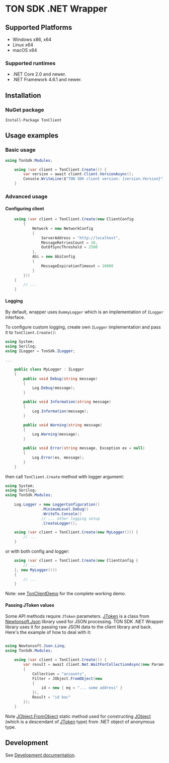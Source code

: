 ﻿# TON SDK .NET Wrapper

## Supported Platforms

 - Windows x86, x64
 - Linux x64
 - macOS x64
 
### Supported runtimes

 - .NET Core 2.0 and newer.
 - .NET Framework 4.6.1 and newer.

## Installation

### NuGet package

```
Install-Package TonClient
```

## Usage examples

### Basic usage

```cs
using TonSdk.Modules;

    using (var client = TonClient.Create()) {
        var version = await client.Client.VersionAsync();
        Console.WriteLine($"TON SDK client version: {version.Version}");
    }
```

### Advanced usage

#### Configuring client

```cs
    using (var client = TonClient.Create(new ClientConfig
        {
            Network = new NetworkConfig
            {
                ServerAddress = "http://localhost",
                MessageRetriesCount = 10,
                OutOfSyncThreshold = 2500
            },
            Abi = new AbiConfig
            {
                MessageExpirationTimeout = 10000
            }
        }))
    {
        // ...
    }

```

#### Logging

By default, wrapper uses `DummyLogger` which is an implementation of `ILogger` interface.

To configure custom logging, create own `ILogger` implementation and pass it to `TonClient.Create()`:

```cs 
using System;
using Serilog;
using ILogger = TonSdk.ILogger;

...

    public class MyLogger : ILogger
    {
        public void Debug(string message)
        {
            Log.Debug(message);
        }

        public void Information(string message)
        {
            Log.Information(message);
        }

        public void Warning(string message)
        {
            Log.Warning(message);
        }

        public void Error(string message, Exception ex = null)
        {
            Log.Error(ex, message);
        }
    }   
``` 

then call `TonClient.Create` method with logger argument:

```cs 
using System;
using Serilog;
using TonSdk.Modules;
   
    Log.Logger = new LoggerConfiguration()
                .MinimumLevel.Debug()
                .WriteTo.Console()
                // ... other logging setup
                .CreateLogger();

    using (var client = TonClient.Create(new MyLogger())) {
        // ...
    }   
```

or with both config and logger:
   
```cs 
    using (var client = TonClient.Create(new ClientConfig { 
        // ... 
    }, new MyLogger()))
    {
        // ...
    }
```

Note: see [TonClientDemo](src/TonClientDemo) for the complete working demo.

#### Passing JToken values

Some API methods require `JToken` parameters. [JToken](https://www.newtonsoft.com/json/help/html/T_Newtonsoft_Json_Linq_JToken.htm) 
is a class from [Newtonsoft.Json](https://www.nuget.org/packages/Newtonsoft.Json/) library used for JSON processing. 
TON SDK .NET Wrapper library uses it for passing raw JSON data to the client library and back. 
Here's the example of how to deal with it:

```cs 

using Newtonsoft.Json.Linq;
using TonSdk.Modules;

    using (var client = TonClient.Create()) { 
        var result = await client.Net.WaitForCollectionAsync(new ParamsOfWaitForCollection
        {
            Collection = "accounts",
            Filter = JObject.FromObject(new
            {
                id = new { eq = "... some address" }
            }),
            Result = "id boc"
        });
    }
```

Note [JObject.FromObject](https://www.newtonsoft.com/json/help/html/M_Newtonsoft_Json_Linq_JObject_FromObject.htm) 
static method used for constructing [JObject](https://www.newtonsoft.com/json/help/html/T_Newtonsoft_Json_Linq_JObject.htm)
(which is a descendant of [JToken](https://www.newtonsoft.com/json/help/html/T_Newtonsoft_Json_Linq_JToken.htm) type) 
from .NET object of anonymous type.

## Development

See [Development documentation](development.md).